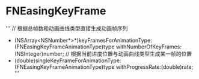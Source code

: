 # FNEasingKeyFrame
'''
// 根据总帧数和动画曲线类型直接生成动画帧序列
+ (NSArray<NSNumber*>*)keyFramesForAnimationType:(FNEasingKeyFrameAnimationType)type withNumberOfKeyFrames:(NSInteger)number;
// 根据当前进度位置与动画曲线类型生成某一帧的位置
+ (double)singleKeyFrameForAnimationType:(FNEasingKeyFrameAnimationType)type withProgressRate:(double)rate;
'''
